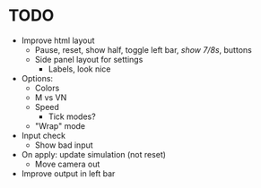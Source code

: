 # TODO

- Improve html layout
    - Pause, reset, show half, toggle left bar, *show 7/8s*,  buttons
    - Side panel layout for settings
        - Labels, look nice
- Options:
    - Colors
    - M vs VN
    - Speed
        - Tick modes?
    - "Wrap" mode
- Input check
    - Show bad input
- On apply: update simulation (not reset)
    - Move camera out
- Improve output in left bar